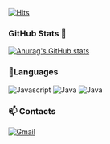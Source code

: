 [![Hits](https://hits.seeyoufarm.com/api/count/incr/badge.svg?url=https%3A%2F%2Fgithub.com%2Fsogom&count_bg=%230B79B0&title_bg=%23555555&icon=&icon_color=%23E7E7E7&title=hits&edge_flat=false)](https://hits.seeyoufarm.com)
</br>
### GitHub Stats 🎈
[![Anurag's GitHub stats](https://github-readme-stats.vercel.app/api?username=sogom)](https://github.com/anuraghazra/github-readme-stats)
</br>
### 🔭Languages
![Javascript](https://img.shields.io/badge/JavaScript-F7DF1E?style=plastic&logo=JavaScript&logoColor=white)
![Java](https://img.shields.io/badge/Java-007396?style=plastic&logo=Java&logoColor=white)
![Java](https://img.shields.io/badge/Go-00ADD8?style=plastic&logo=Go&logoColor=white)
</br>
###  📫 Contacts
[![Gmail](https://img.shields.io/badge/Gmail-d14836?style=flat-square&logo=Gmail&logoColor=white&link=mailto:yjw5615@gmail.com)](mailto:yjw5615@gmail.com)



<!--
### Hi there 👋
**sogom/sogom** is a ✨ _special_ ✨ repository because its `README.md` (this file) appears on your GitHub profile.

Here are some ideas to get you started:

- 🔭 I’m currently working on ...
- 🌱 I’m currently learning ...
- 👯 I’m looking to collaborate on ...
- 🤔 I’m looking for help with ...
- 💬 Ask me about ...
- 📫 How to reach me: ...
- 😄 Pronouns: ...
- ⚡ Fun fact: ...
-->

